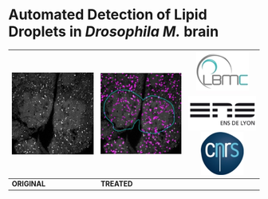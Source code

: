 Automated Detection of Lipid Droplets in *Drosophila M.* brain
===

|![Example original](doc/Original.jpg)|![Example treated](doc/Treated.jpg)|![LBMC](doc/Logo_LBMC.jpg)![ENS](doc/Logo_ens.jpg)![CNRS](doc/Logo_cnrs.jpg)|
|-------------------------------------|-----------------------------------|-----------------------------------|
|**ORIGINAL**   |**TREATED**   |

